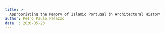 ```yaml
---
title: >-
  Appropriating the Memory of Islamic Portugal in Architectural History
author: Pedro Paulo Palazzo
date  : 2020-05-23
---
```

